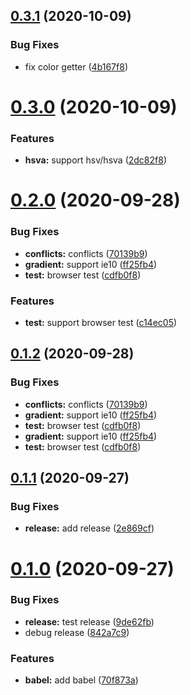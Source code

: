 ## [0.3.1](https://github.com/godxiaoji/colorfuls/compare/v0.3.0...v0.3.1) (2020-10-09)


### Bug Fixes

* fix color getter ([4b167f8](https://github.com/godxiaoji/colorfuls/commit/4b167f84572c7089d6423146969f02ebf1c2fd3e))

# [0.3.0](https://github.com/godxiaoji/colorfuls/compare/v0.2.0...v0.3.0) (2020-10-09)


### Features

* **hsva:** support hsv/hsva ([2dc82f8](https://github.com/godxiaoji/colorfuls/commit/2dc82f880cdb214cfa6a181e962fa06cf72a5b14))

# [0.2.0](https://github.com/godxiaoji/colorfuls/compare/v0.1.1...v0.2.0) (2020-09-28)


### Bug Fixes

* **conflicts:** conflicts ([70139b9](https://github.com/godxiaoji/colorfuls/commit/70139b90312bcc87c16967070c6e88edba02f3c0))
* **gradient:** support ie10 ([ff25fb4](https://github.com/godxiaoji/colorfuls/commit/ff25fb41dd9af9165b547871313bb6eb62d6d2fc))
* **test:** browser test ([cdfb0f8](https://github.com/godxiaoji/colorfuls/commit/cdfb0f8a404873b2e02c48c06a4eee90d7c34a60))


### Features

* **test:** support browser test ([c14ec05](https://github.com/godxiaoji/colorfuls/commit/c14ec0587e0801258e4185dbca6dd889edb9501e))

## [0.1.2](https://github.com/godxiaoji/colorfuls/compare/v0.1.1...v0.1.2) (2020-09-28)


### Bug Fixes

* **conflicts:** conflicts ([70139b9](https://github.com/godxiaoji/colorfuls/commit/70139b90312bcc87c16967070c6e88edba02f3c0))
* **gradient:** support ie10 ([ff25fb4](https://github.com/godxiaoji/colorfuls/commit/ff25fb41dd9af9165b547871313bb6eb62d6d2fc))
* **test:** browser test ([cdfb0f8](https://github.com/godxiaoji/colorfuls/commit/cdfb0f8a404873b2e02c48c06a4eee90d7c34a60))
* **gradient:** support ie10 ([ff25fb4](https://github.com/godxiaoji/colorfuls/commit/ff25fb41dd9af9165b547871313bb6eb62d6d2fc))
* **test:** browser test ([cdfb0f8](https://github.com/godxiaoji/colorfuls/commit/cdfb0f8a404873b2e02c48c06a4eee90d7c34a60))

## [0.1.1](https://github.com/godxiaoji/colorfuls/compare/v0.1.0...v0.1.1) (2020-09-27)


### Bug Fixes

* **release:** add release ([2e869cf](https://github.com/godxiaoji/colorfuls/commit/2e869cff0118b361754b121ab62eb0935e42efed))

# [0.1.0](https://github.com/godxiaoji/colorfuls/compare/v0.0.6...v0.1.0) (2020-09-27)


### Bug Fixes

* **release:** test release ([9de62fb](https://github.com/godxiaoji/colorfuls/commit/9de62fb08fb8271d99f55bb1c18303ed17e1cf99))
* debug release ([842a7c9](https://github.com/godxiaoji/colorfuls/commit/842a7c9682a4c2fadff5717e1320913bb730cd44))


### Features

* **babel:** add babel ([70f873a](https://github.com/godxiaoji/colorfuls/commit/70f873a5d7a424815d2d223eb5d09414af804df6))
